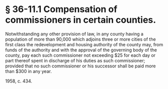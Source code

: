 # § 36-11.1 Compensation of commissioners in certain counties.

<p>Notwithstanding any other provision of law, in any county having a population of more than 90,000 which adjoins three or more cities of the first class the redevelopment and housing authority of the county may, from funds of the authority and with the approval of the governing body of the county, pay each such commissioner not exceeding $25 for each day or part thereof spent in discharge of his duties as such commissioner; provided that no such commissioner or his successor shall be paid more than $300 in any year.</p><p>1958, c. 434.</p>